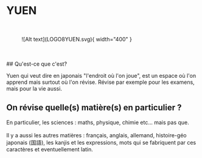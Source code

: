 # YUEN
<br>
<figure markdown>
  ![Alt text](LOGO8YUEN.svg){ width="400" }
  <figcaption></figcaption>
</figure>

<br>
<br>
## Qu'est-ce que c'est?

Yuen qui veut dire en japonais "l'endroit où l'on joue",  est un espace où l'on apprend mais surtout où l'on révise. Révise par exemple pour les examens, mais pour la vie aussi.

## On révise quelle(s) matière(s) en particulier ?

En particulier, les sciences : maths, physique, chimie etc... mais pas que.<br>
<br>
Il y a aussi les autres matières : français, anglais, allemand, histoire-géo japonais (国語), les kanjis et les expressions, mots qui se fabriquent par ces caractères et eventuellement latin. 

